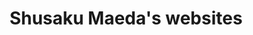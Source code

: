 ---
permalink: /
title: "Shusaku Maeda's websites"
author_profile: true
redirect_from: 
  - /about/
  - /about.html
---